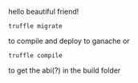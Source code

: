 hello beautiful friend!

```
truffle migrate
```

to compile and deploy to ganache or

```
truffle compile
```

to get the abi(?) in the build folder

